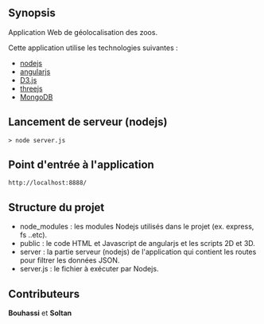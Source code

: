 ## Synopsis

Application Web de géolocalisation des zoos.

Cette application utilise les technologies suivantes :
* [nodejs](https://nodejs.org)
* [angularjs](https://angularjs.org)
* [D3.js](http://d3js.org/)
* [threejs](http://threejs.org/)
* [MongoDB](https://www.mongodb.org/)

## Lancement de serveur (nodejs)

```
> node server.js
```

## Point d'entrée à l'application

```
http://localhost:8888/
```

## Structure du projet

* node_modules : les modules Nodejs utilisés dans le projet (ex. express, fs ..etc).
* public : le code HTML et Javascript de angularjs et les scripts 2D et 3D.
* server : la partie serveur (nodejs) de l'application qui contient les routes pour filtrer les données JSON.
* server.js : le fichier à exécuter par Nodejs.

## Contributeurs

**Bouhassi** et **Soltan**
